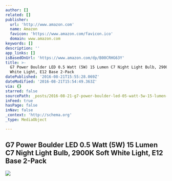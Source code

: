 ```yaml
---
author: []
related: []
publisher:
  url: 'http://www.amazon.com'
  name: Amazon
  favicon: 'https://www.amazon.com/favicon.ico'
  domain: www.amazon.com
keywords: []
description: ''
app_links: []
isBasedOnUrl: 'https://www.amazon.com/dp/B00CRHG63Y'
title: >-
  G7 Power Boulder LED 0.5 Watt (5W) 15 Lumen C7 Night Light Bulb, 2900K Soft
  White Light, E12 Base 2-Pack
datePublished: '2016-08-21T15:55:28.069Z'
dateModified: '2016-08-21T15:54:49.363Z'
via: {}
starred: false
sourcePath: _posts/2016-08-21-g7-power-boulder-led-05-watt-5w-15-lumen-c7-night-light-b.md
inFeed: true
hasPage: false
inNav: false
_context: 'http://schema.org'
_type: MediaObject

---
```

<article style=""><h1>G7 Power Boulder LED 0.5 Watt (5W) 15 Lumen C7 Night Light Bulb, 2900K Soft White Light, E12 Base 2-Pack</h1><img src="http://ecx.images-amazon.com/images/I/4112SKbe7QL.jpg" /></article>